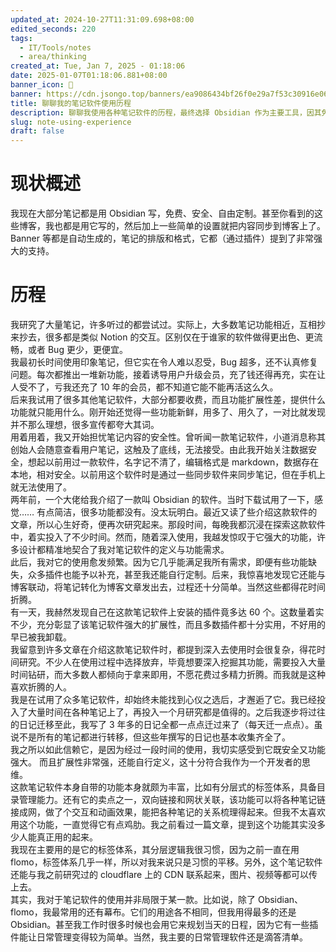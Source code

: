 ```yaml
---
updated_at: 2024-10-27T11:31:09.698+08:00
edited_seconds: 220
tags:
  - IT/Tools/notes
  - area/thinking
created_at: Tue, Jan 7, 2025 - 01:18:06
date: 2025-01-07T01:18:06.881+08:00
banner_icon: 🐲
banner: https://cdn.jsongo.top/banners/ea9086434bf26f0e29a7f53c30916e06.jpg
title: 聊聊我的笔记软件使用历程
description: 聊聊我使用各种笔记软件的历程，最终选择 Obsidian 作为主要工具，因其免费、安全、可定制且功能强大，满足了我大部分记录的需求。
slug: note-using-experience
draft: false
---
```

# 现状概述
我现在大部分笔记都是用 Obsidian 写，免费、安全、自由定制。甚至你看到的这些博客，我也都是用它写的，然后加上一些简单的设置就把内容同步到博客上了。Banner 等都是自动生成的，笔记的排版和格式，它都（通过插件）提到了非常强大的支持。
# 历程
我研究了大量笔记，许多听过的都尝试过。实际上，大多数笔记功能相近，互相抄来抄去，很多都是类似 Notion 的交互。区别仅在于谁家的软件做得更出色、更流畅，或者 Bug 更少，更便宜。  
我最初长时间使用印象笔记，但它实在令人难以忍受，Bug 超多，还不认真修复问题。每次都推出一堆新功能，接着诱导用户升级会员，充了钱还得再充，实在让人受不了，亏我还充了 10 年的会员，都不知道它能不能再活这么久。  
后来我试用了很多其他笔记软件，大部分都要收费，而且功能扩展性差，提供什么功能就只能用什么。刚开始还觉得一些功能新鲜，用多了、用久了，一对比就发现并不那么理想，很多宣传都夸大其词。  
用着用着，我又开始担忧笔记内容的安全性。曾听闻一款笔记软件，小道消息称其创始人会随意查看用户笔记，这触及了底线，无法接受。由此我开始关注数据安全，想起以前用过一款软件，名字记不清了，编辑格式是 markdown，数据存在本地，相对安全。以前用这个软件时是通过一些同步软件来同步笔记，但在手机上就无法使用了。  
两年前，一个大佬给我介绍了一款叫 Obsidian 的软件。当时下载试用了一下，感觉…… 有点简洁，很多功能都没有。没太玩明白。最近又读了些介绍这款软件的文章，所以心生好奇，便再次研究起来。那段时间，每晚我都沉浸在探索这款软件中，着实投入了不少时间。然而，随着深入使用，我越发惊叹于它强大的功能，许多设计都精准地契合了我对笔记软件的定义与功能需求。  
此后，我对它的使用愈发频繁。因为它几乎能满足我所有需求，即便有些功能缺失，众多插件也能予以补充，甚至我还能自行定制。后来，我惊喜地发现它还能与博客联动，将笔记转化为博客文章发出去，过程还十分简单。当然这些都得花时间折腾。  
有一天，我赫然发现自己在这款笔记软件上安装的插件竟多达 60 个。这数量着实不少，充分彰显了该笔记软件强大的扩展性，而且多数插件都十分实用，不好用的早已被我卸载。  
我留意到许多文章在介绍这款笔记软件时，都提到深入去使用时会很复杂，得花时间研究。不少人在使用过程中选择放弃，毕竟想要深入挖掘其功能，需要投入大量时间钻研，而大多数人都倾向于拿来即用，不愿花费过多精力折腾。而我就是这种喜欢折腾的人。  
我是在试用了众多笔记软件，却始终未能找到心仪之选后，才邂逅了它。我已经投入了大量时间在各种笔记上了，再投入一个月研究都是值得的。之后我逐步将过往的日记迁移至此，我写了 3 年多的日记全都一点点迁过来了（每天迁一点点）。虽说不是所有的笔记都进行转移，但这些年撰写的日记也基本收集齐全了。  
我之所以如此信赖它，是因为经过一段时间的使用，我切实感受到它既安全又功能强大。 而且扩展性非常强，还能自行定义，这十分符合我作为一个开发者的思维。  
这款笔记软件本身自带的功能本身就颇为丰富，比如有分层式的标签体系，具备目录管理能力。还有它的卖点之一，双向链接和网状关联，该功能可以将各种笔记链接成网，做了个交互和动画效果，能把各种笔记的关系梳理得起来。但我不太喜欢用这个功能，一直觉得它有点鸡肋。我之前看过一篇文章，提到这个功能其实没多少人能真正用的起来。  
我现在主要用的是它的标签体系，其分层逻辑我很习惯，因为之前一直在用 flomo，标签体系几乎一样，所以对我来说只是习惯的平移。另外，这个笔记软件还能与我之前研究过的 cloudflare 上的 CDN 联系起来，图片、视频等都可以传上去。  
其实，我对于笔记软件的使用并非局限于某一款。比如说，除了 Obsidian、flomo，我最常用的还有幕布。它们的用途各不相同，但我用得最多的还是 Obsidian。甚至我工作时很多时候也会用它来规划当天的日程，因为它有一些插件能让日常管理变得较为简单。当然，我主要的日常管理软件还是滴答清单。
